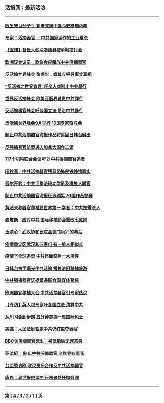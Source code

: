 ### 活摘网：最新活动
---
#### [医生充当刽子手 新研究揭中国心脏移植内幕](../../pages/nf5883/n13772291.md?10210430) 
#### [专家：活摘器官──中共国家运作的工业屠杀](../../pages/nf5883/n13761178.md?10210430) 
#### [【直播】普世人权与活摘器官牟利研讨会](../../pages/nf5883/n13425146.md?10210430) 
#### [欧洲议会议员：欧议会应曝光中共活摘器官](../../pages/nf5883/n13336571.md?10210430) 
#### [反活摘世界峰会 张锦华：媒体应报导事实真相](../../pages/nf5883/n13278502.md?10210430) 
#### [“反活摘之世界宣言”吁全人类制止中共暴行](../../pages/nf5883/n13259730.md?10210430) 
#### [世界反活摘峰会 欧美亚医界谴责中共罪行](../../pages/nf5883/n13253550.md?10210430) 
#### [反活摘器官峰会吁各国立法 惩治中共暴行](../../pages/nf5883/n13245052.md?10210430) 
#### [反活摘世界峰会9月举行 19国专家将与会](../../pages/nf5883/n13201492.md?10210430) 
#### [制止中共活摘器官海报作品将巡回日韩台展出](../../pages/nf5883/n13177791.md?10210430) 
#### [反强摘器官法案进入加拿大国会二读](../../pages/nf5883/n13033450.md?10210430) 
#### [117个机构联合会议 吁对中共活摘器官追责](../../pages/nf5883/n12775087.md?10210430) 
#### [田秋堇：中共活摘器官残忍恐怖是铁铮铮事实](../../pages/nf5883/n12702148.md?10210430) 
#### [吾尔开希：中共活摘法轮功学员及维族人器官](../../pages/nf5883/n12693197.md?10210430) 
#### [制止中共活摘器官海报征选颁奖 70国作品参赛](../../pages/nf5883/n12692050.md?10210430) 
#### [黄洁夫称器官移植要世界第一 学者：中共按需杀人](../../pages/nf5883/n12572329.md?10210430) 
#### [麦塔斯：应对中共 国际移植协会需改七原则](../../pages/nf5883/n12514711.md?10210430) 
#### [玉清心：武汉协和医院高调“换心”的幕后](../../pages/nf5883/n12298730.md?10210430) 
#### [疫情重灾区武汉和苏家屯 有一惊人相似点](../../pages/nf5883/n12150824.md?10210430) 
#### [疫情下全球追责 中共还面临另一大清算](../../pages/nf5883/n12070397.md?10210430) 
#### [日韩台携手曝光中共活摘 推修法阻移植旅游](../../pages/nf5883/n11712046.md?10210430) 
#### [中共强摘器官证据呈递联合国 媒体聚焦](../../pages/nf5883/n11546426.md?10210430) 
#### [欧洲器官移植大会 中共活摘器官引专家热议](../../pages/nf5883/n11539095.md?10210430) 
#### [【专访】英人权专家吁各国立法 清算中共](../../pages/nf5883/n11367315.md?10210430) 
#### [从川习会到伊朗 五分钟掌握一周国际风云](../../pages/nf5883/n11338520.md?10210430) 
#### [美媒：人民法庭裁定中共仍在掠夺器官](../../pages/nf5883/n11334897.md?10210430) 
#### [BBC访活摘器官医生：被洗脑后无罪恶感](../../pages/nf5883/n11335935.md?10210430) 
#### [英法庭： 制止中共活摘器官 全世界有责任](../../pages/nf5883/n11330691.md?10210430) 
#### [台监委访欧 欧议员吁合作反中共活摘器官](../../pages/nf5883/n11109190.md?10210430) 
#### [唐恩：现世报应如响 行恶者快忏悔赎罪](../../pages/nf5883/n11104016.md?10210430) 

---
#### 第 [ [4](./4.md?10210430) / [3](./3.md?10210430) / [2](./2.md?10210430) / [1](./1.md?10210430) ] 页
